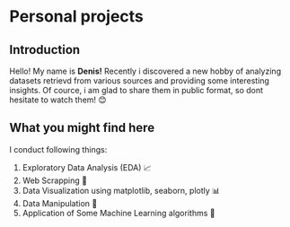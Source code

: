 # Personal projects

## Introduction

Hello! My name is __Denis!__ Recently i discovered a new hobby of analyzing datasets retrievd from various sources and providing some interesting insights. Of cource, i am glad to share them in public format, so dont hesitate to watch them! :blush: 

## What you might find here
I conduct following things:
1. Exploratory Data Analysis (EDA) :chart_with_upwards_trend:
2. Web Scrapping :pushpin: 
3. Data Visualization using matplotlib, seaborn, plotly :bar_chart:
4. Data Manipulation :gun:
5. Application of Some Machine Learning algorithms :microscope:

